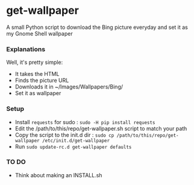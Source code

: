 get-wallpaper
=======

A small Python script to download the Bing picture everyday and set it as my Gnome Shell wallpaper

### Explanations

Well, it's pretty simple:
* It takes the HTML
* Finds the picture URL
* Downloads it in ~/Images/Wallpapers/Bing/
* Set it as wallpaper

### Setup

* Install `requests` for sudo : `sudo -H pip install requests`
* Edit the /path/to/this/repo/get-wallpaper.sh script to match your path
* Copy the script to the init.d dir : `sudo cp /path/to/this/repo/get-wallpaper /etc/init.d/get-wallpaper`
* Run `sudo update-rc.d get-wallpaper defaults`

### TO DO

* Think about making an INSTALL.sh
